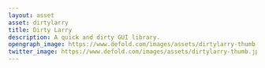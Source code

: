 ```yaml
---
layout: asset
asset: dirtylarry
title: Dirty Larry
description: A quick and dirty GUI library.
opengraph_image: https://www.defold.com/images/assets/dirtylarry-thumb.jpg
twitter_image: https://www.defold.com/images/assets/dirtylarry-thumb.jpg
---
```

